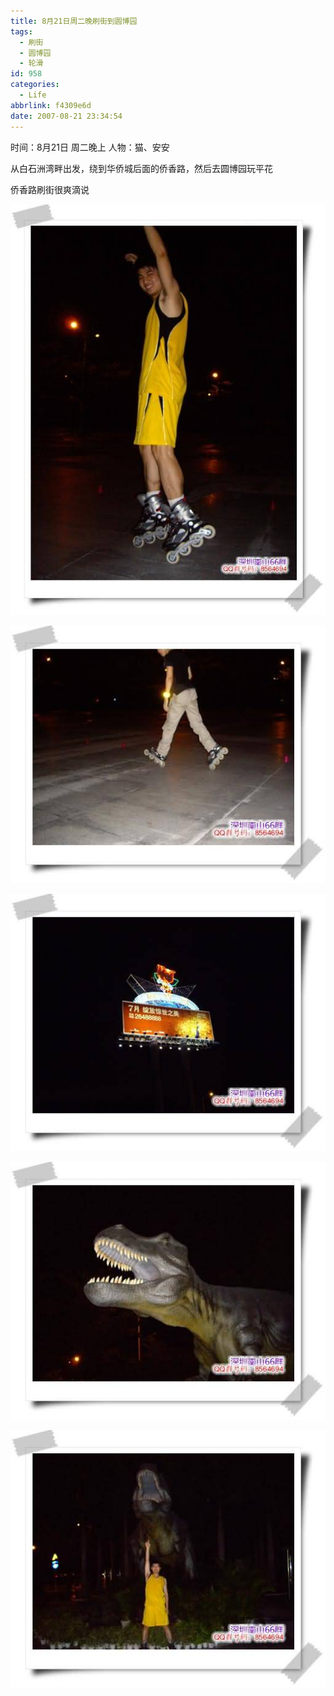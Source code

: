 ```yaml
---
title: 8月21日周二晚刷街到圆博园
tags:
  - 刷街
  - 圆博园
  - 轮滑
id: 958
categories:
  - Life
abbrlink: f4309e6d
date: 2007-08-21 23:34:54
---
```


时间：8月21日 周二晚上
人物：猫、安安

从白石洲湾畔出发，绕到华侨城后面的侨香路，然后去圆博园玩平花

侨香路刷街很爽滴说

![](/images/2007/08/21_233027_7581.jpg)
<!--more-->
![](/images/2007/08/21_233053_7582.jpg)

![](/images/2007/08/21_233103_12771.jpg)

![](/images/2007/08/21_233120_7584.jpg)

![](/images/2007/08/21_233128_7585.jpg)